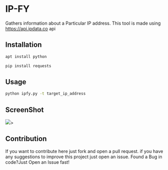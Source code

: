 # IP-FY
Gathers information about a Particular IP address.
This tool is made using https://api.ipdata.co api 

## Installation
```bash
apt install python
```
```bash
pip install requests
```

## Usage

```bash
python ipfy.py -t target_ip_address
```
## ScreenShot
<img src="https://github.com/T4P4N/IP-FY/blob/master/Screenshot_2018-04-23-14-22-22-088_com.termux.png">>
## Contribution
If you want to contribute here just fork and open a pull request.
if you have any suggestions to improve this project just open an issue.
Found a Bug in code?Just Open an Issue fast!
